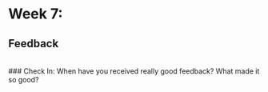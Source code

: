 # Week 7: 
## Feedback
<br>
### Check In:
When have you received really good feedback? What made it so good? 
